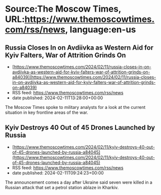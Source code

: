 # Source:The Moscow Times, URL:https://www.themoscowtimes.com/rss/news, language:en-us

## Russia Closes In on Avdiivka as Western Aid for Kyiv Falters, War of Attrition Grinds On
 - [https://www.themoscowtimes.com/2024/02/11/russia-closes-in-on-avdiivka-as-western-aid-for-kyiv-falters-war-of-attrition-grinds-on-a84039](https://www.themoscowtimes.com/2024/02/11/russia-closes-in-on-avdiivka-as-western-aid-for-kyiv-falters-war-of-attrition-grinds-on-a84039)
 - RSS feed: https://www.themoscowtimes.com/rss/news
 - date published: 2024-02-11T13:28:00+00:00

The Moscow Times spoke to military analysts for a look at the current situation in key frontline areas of the war.

## Kyiv Destroys 40 Out of 45 Drones Launched by Russia
 - [https://www.themoscowtimes.com/2024/02/11/kyiv-destroys-40-out-of-45-drones-launched-by-russia-a84045](https://www.themoscowtimes.com/2024/02/11/kyiv-destroys-40-out-of-45-drones-launched-by-russia-a84045)
 - RSS feed: https://www.themoscowtimes.com/rss/news
 - date published: 2024-02-11T09:24:23+00:00

The announcement comes a day after Ukraine said seven were killed in a Russian attack that set a petrol station ablaze in Kharkiv.

